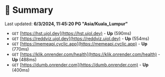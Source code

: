 # 📖 Summary
Last updated: **6/3/2024, 11:45:20 PG "Asia/Kuala_Lumpur"**

- `GET` [https://hst.ujol.dev](https://hst.ujol.dev) - **Up** (590ms)
- `GET` [https://reddviz.ujol.dev](https://reddviz.ujol.dev) - **Up** (554ms)
- `GET` [https://memeapi.cyclic.app](https://memeapi.cyclic.app) - **Up** (770ms)
- `GET` [https://klik.onrender.com/health](https://klik.onrender.com/health) - **Up** (488ms)
- `GET` [https://dumb.onrender.com](https://dumb.onrender.com) - **Up** (400ms)
